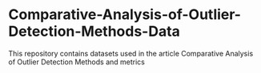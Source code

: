 # Comparative-Analysis-of-Outlier-Detection-Methods-Data
This repository contains datasets used in the article Comparative Analysis of Outlier Detection Methods and metrics 
